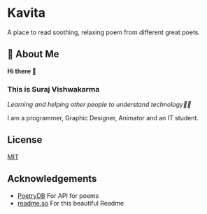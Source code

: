 
# Kavita

A place to read soothing, relaxing poem from different great poets.



## 🚀 About Me
**Hi there 👋**
### This is Suraj Vishwakarma
*Learning and helping other people to understand technology👨‍💻*

I am a programmer, Graphic Designer, Animator and an IT student.

  
## License

[MIT](https://choosealicense.com/licenses/mit/)

  
## Acknowledgements

 - [PoetryDB](https://poetrydb.org/index.html) For API for poems
 - [readme.so](https://readme.so) For this beautiful Readme
  